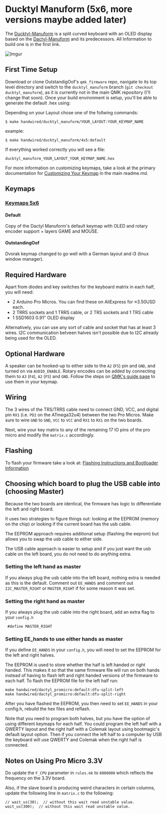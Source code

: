 Ducktyl Manuform (5x6, more versions maybe added later)
======
The [Ducktyl-Manuform](https://github.com/OutstandingOof/ducktyl-manuform) is a split curved keyboard with an OLED display based on the [Dactyl-Manuform](https://github.com/tshort/dactyl-keyboard) and its predecessors. All Information to build one is in the first link. 

![Imgur](https://i.imgur.com/VhYYnnR.jpg)

## First Time Setup

Download or clone OutstandigOof's `qmk_firmware` repo, navigate to its top level directory and switch to the `ducktyl_manuform` branch (`git checkout ducktyl_manuform`), as it is currently not in the main QMK repository (I'll change that soon). Once your build environment is setup, you'll be able to generate the default .hex using:

Depending on your Layout chose one of the follwing commands:

```
$ make handwired/ducktyl_manuform/YOUR_LAYOUT:YOUR_KEYMAP_NAME
```

example:
```
$ make handwired/ducktyl_manuform/4x5:default
```

If everything worked correctly you will see a file:

```
ducktyl_manuform_YOUR_LAYOUT_YOUR_KEYMAP_NAME.hex
```

For more information on customizing keymaps, take a look at the primary documentation for [Customizing Your Keymap](/docs/faq_keymap.md) in the main readme.md.


## Keymaps

### [Keymaps 5x6](/keyboards/handwired/dactyl_manuform/5x6/keymaps/)

#### Default
Copy of the Dactyl Manuform's default keymap with OLED and rotary encoder support + layers GAME and MOUSE.

#### OutstandingOof
Dvorak keymap changed to go well with a German layout and i3 (linux window manager). 

## Required Hardware

Apart from diodes and key switches for the keyboard matrix in each half, you
will need:

* 2 Arduino Pro Micros. You can find these on AliExpress for ≈3.50USD each.
* 2 TRRS sockets and 1 TRRS cable, or 2 TRS sockets and 1 TRS cable 
* 1 SSD1603 0.91" OLED display 

Alternatively, you can use any sort of cable and socket that has at least 3
wires. I2C communication betveen halves isn't possible due to I2C already being used for the OLED. 
## Optional Hardware
A speaker can be hooked-up to either side to the `A2` (`F5`) pin and `GND`, and turned on via `AUDIO_ENABLE`.
Rotary encodes can be added by connecting them to `A3` (`F4`), `A2` (`F5`) and `GND`. Follow the steps on [QMK's guide page](https://docs.qmk.fm/#/feature_encoders) to use them in your keymap. 

## Wiring

The 3 wires of the TRS/TRRS cable need to connect GND, VCC, and digital pin `RX1` (i.e.
`PD2` on the ATmega32u4) between the two Pro Micros. Make sure to wire `GND` to `GND`, `VCC` to `VCC` and `RX1` to `RX1` on the two boards. 

Next, wire your key matrix to any of the remaining 17 IO pins of the pro micro
and modify the `matrix.c` accordingly.

## Flashing

To flash your firmware take a look at: [Flashing Instructions and Bootloader Information](https://docs.qmk.fm/#/flashing)


## Choosing which board to plug the USB cable into (choosing Master)

Because the two boards are identical, the firmware has logic to differentiate the left and right board.

It uses two strategies to figure things out: looking at the EEPROM (memory on the chip) or looking if the current board has the usb cable.

The EEPROM approach requires additional setup (flashing the eeprom) but allows you to swap the usb cable to either side.

The USB cable approach is easier to setup and if you just want the usb cable on the left board, you do not need to do anything extra.

### Setting the left hand as master

If you always plug the usb cable into the left board, nothing extra is needed as this is the default. Comment out `EE_HANDS` and comment out `I2C_MASTER_RIGHT` or `MASTER_RIGHT` if for some reason it was set.

### Setting the right hand as master

If you always plug the usb cable into the right board, add an extra flag to your `config.h`
```
 #define MASTER_RIGHT
```

### Setting EE_hands to use either hands as master

If you define `EE_HANDS` in your `config.h`, you will need to set the
EEPROM for the left and right halves.

The EEPROM is used to store whether the
half is left handed or right handed. This makes it so that the same firmware
file will run on both hands instead of having to flash left and right handed
versions of the firmware to each half. To flash the EEPROM file for the left
half run:
```
make handwired/dactyl_promicro:default:dfu-split-left
make handwired/dactyl_promicro:default:dfu-split-right
```

After you have flashed the EEPROM, you then need to set `EE_HANDS` in your config.h, rebuild the hex files and reflash.

Note that you need to program both halves, but you have the option of using
different keymaps for each half. You could program the left half with a QWERTY
layout and the right half with a Colemak layout using bootmagic's default layout option.
Then if you connect the left half to a computer by USB the keyboard will use QWERTY and Colemak when the
right half is connected.


Notes on Using Pro Micro 3.3V
-----------------------------

Do update the `F_CPU` parameter in `rules.mk` to `8000000` which reflects
the frequency on the 3.3V board.

Also, if the slave board is producing weird characters in certain columns,
update the following line in `matrix.c` to the following:

```
// wait_us(30);  // without this wait read unstable value.
wait_us(300);  // without this wait read unstable value.
```
